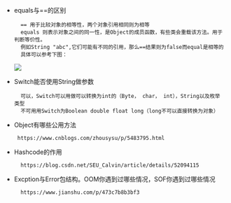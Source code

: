 
- equals与==的区别
  
		== 用于比较对象的相等性，两个对象引用相同则为相等
		equals 则表示对象之间的同一性，是Object的成员函数，有些类会重载该方法。用于判断等价性。
		例如String "abc",它们可能有不同的引用，那么==结果则为false而equal是相等的
	    具体可以参考下图：
	![](https://i.imgur.com/ixkggog.png)

- Switch能否使用String做参数

		可以，Switch可以用做可以转换为int的（Byte， char， int），String以及枚举类型
		不可用用Switch为Boolean double float long（long不可以直接转换为对象）

-  Object有哪些公用方法
	
		https://www.cnblogs.com/zhousysu/p/5483795.html

- Hashcode的作用

		https://blog.csdn.net/SEU_Calvin/article/details/52094115

- Excption与Error包结构。OOM你遇到过哪些情况，SOF你遇到过哪些情况
	
		https://www.jianshu.com/p/473c7b8b3bf3
		 